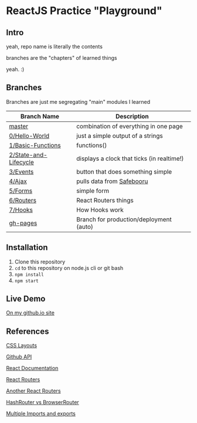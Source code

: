 # ReactJS Practice "Playground"

## Intro

yeah, repo name is literally the contents

branches are the "chapters" of learned things

yeah. :)

## Branches

Branches are just me segregating "main" modules I learned

| Branch Name                | Description                                |
| -------------------------- | ------------------------------------------ |
| [master][0]                | combination of everything in one page      |
| [0/Hello-World][1]         | just a simple output of a strings          |
| [1/Basic-Functions][2]     | functions()                                |
| [2/State-and-Lifecycle][3] | displays a clock that ticks (in realtime!) |
| [3/Events][4]              | button that does something simple          |
| [4/Ajax][5]                | pulls data from [Safebooru][sfbooru]       |
| [5/Forms][6]               | simple form                                |
| [6/Routers][7]             | React Routers things                       |
| [7/Hooks][8]               | How Hooks work                             |
| [gh-pages][ghpage]         | Branch for production/deployment (auto)    |

## Installation

 1. Clone this repository
 2. `cd` to this repository on node.js cli or git bash
 3. `npm install`
 4. `npm start`

## Live Demo

[On my github.io site](https://glnl.github.io/self-learn-reactjs-concepts/)

## References

[CSS Layouts](https://www.w3schools.com/css/css_website_layout.asp)

[Github API](https://developer.github.com/v3/search/#search-users)

[React Documentation](https://reactjs.org/docs/)

[React Routers](https://reacttraining.com/react-router/web/guides/quick-start)

[Another React Routers](https://flaviocopes.com/react-router/)

[HashRouter vs BrowserRouter](https://stackoverflow.com/questions/51974369/hashrouter-vs-browserrouter)

[Multiple Imports and exports](https://stackoverflow.com/questions/34648195/is-it-possible-to-do-multiple-class-imports-with-es6-babel)

[ghpage]: https://github.com/glnl/self-learn-reactjs-concepts/tree/gh-pages
[sfbooru]: https://safebooru.donmai.us
[0]: https://github.com/glnl/self-learn-reactjs-concepts/tree/master
[1]: https://github.com/glnl/self-learn-reactjs-concepts/tree/0/Hello-World
[2]: https://github.com/glnl/self-learn-reactjs-concepts/tree/1/Basic-Functions
[3]: https://github.com/glnl/self-learn-reactjs-concepts/tree/2/State-and-Lifecycle
[4]: https://github.com/glnl/self-learn-reactjs-concepts/tree/3/Events
[5]: https://github.com/glnl/self-learn-reactjs-concepts/tree/4/Ajax
[6]: https://github.com/glnl/self-learn-reactjs-concepts/tree/5/Forms
[7]: https://github.com/glnl/self-learn-reactjs-concepts/tree/6/Routers
[8]: https://github.com/glnl/self-learn-reactjs-concepts/tree/7/Hooks
